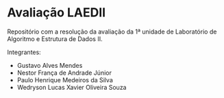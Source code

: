 # Avaliação LAEDII
Repositório com a resolução da avaliação da 1ª unidade de Laboratório de Algoritmo e Estrutura de Dados II.

Integrantes:

<ul>
  <li>Gustavo Alves Mendes</li>
  <li>Nestor França de Andrade Júnior</li>
  <li>Paulo Henrique Medeiros da Silva</li>
  <li>Wedryson Lucas Xavier Oliveira Souza</li>
</ul>
